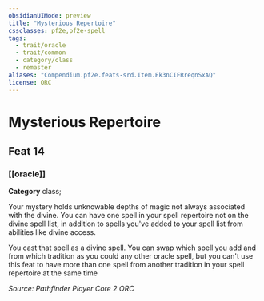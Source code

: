 ```yaml
---
obsidianUIMode: preview
title: "Mysterious Repertoire"
cssclasses: pf2e,pf2e-spell
tags:
  - trait/oracle
  - trait/common
  - category/class
  - remaster
aliases: "Compendium.pf2e.feats-srd.Item.Ek3nCIFRreqnSxAQ"
license: ORC
---
```

# Mysterious Repertoire
## Feat 14
### [[oracle]]

**Category** class; 




Your mystery holds unknowable depths of magic not always associated with the divine. You can have one spell in your spell repertoire not on the divine spell list, in addition to spells you've added to your spell list from abilities like divine access.

You cast that spell as a divine spell. You can swap which spell you add and from which tradition as you could any other oracle spell, but you can't use this feat to have more than one spell from another tradition in your spell repertoire at the same time

*Source: Pathfinder Player Core 2*
*ORC*